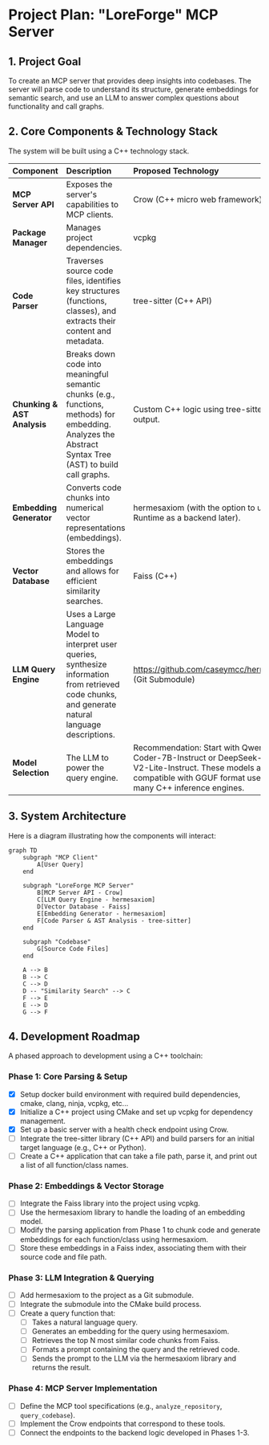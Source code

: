 # Project Plan: "LoreForge" MCP Server

## 1. Project Goal

To create an MCP server that provides deep insights into codebases. The server will parse code to understand its structure, generate embeddings for semantic search, and use an LLM to answer complex questions about functionality and call graphs.

## 2. Core Components & Technology Stack

The system will be built using a C++ technology stack.

| Component | Description | Proposed Technology |
| :--- | :--- | :--- |
| **MCP Server API** | Exposes the server's capabilities to MCP clients. | Crow (C++ micro web framework) |
| **Package Manager** | Manages project dependencies. | vcpkg |
| **Code Parser** | Traverses source code files, identifies key structures (functions, classes), and extracts their content and metadata. | tree-sitter (C++ API) |
| **Chunking & AST Analysis** | Breaks down code into meaningful semantic chunks (e.g., functions, methods) for embedding. Analyzes the Abstract Syntax Tree (AST) to build call graphs. | Custom C++ logic using tree-sitter's output. |
| **Embedding Generator** | Converts code chunks into numerical vector representations (embeddings). | hermesaxiom (with the option to use ONNX Runtime as a backend later). |
| **Vector Database**| Stores the embeddings and allows for efficient similarity searches. | Faiss (C++) |
| **LLM Query Engine**| Uses a Large Language Model to interpret user queries, synthesize information from retrieved code chunks, and generate natural language descriptions. | https://github.com/caseymcc/hermesaxiom (Git Submodule) |
| **Model Selection** | The LLM to power the query engine. | Recommendation: Start with Qwen2.5-Coder-7B-Instruct or DeepSeek-Coder-V2-Lite-Instruct. These models are compatible with GGUF format used by many C++ inference engines. |

## 3. System Architecture

Here is a diagram illustrating how the components will interact:

```mermaid
graph TD
    subgraph "MCP Client"
        A[User Query]
    end

    subgraph "LoreForge MCP Server"
        B[MCP Server API - Crow]
        C[LLM Query Engine - hermesaxiom]
        D[Vector Database - Faiss]
        E[Embedding Generator - hermesaxiom]
        F[Code Parser & AST Analysis - tree-sitter]
    end

    subgraph "Codebase"
        G[Source Code Files]
    end

    A --> B
    B --> C
    C --> D
    D -- "Similarity Search" --> C
    F --> E
    E --> D
    G --> F
```

## 4. Development Roadmap

A phased approach to development using a C++ toolchain:

### Phase 1: Core Parsing & Setup
- [x] Setup docker build environment with required build dependencies, cmake, clang, ninja, vcpkg, etc...
- [x] Initialize a C++ project using CMake and set up vcpkg for dependency management.
- [x] Set up a basic server with a health check endpoint using Crow.
- [ ] Integrate the tree-sitter library (C++ API) and build parsers for an initial target language (e.g., C++ or Python).
- [ ] Create a C++ application that can take a file path, parse it, and print out a list of all function/class names.

### Phase 2: Embeddings & Vector Storage
- [ ] Integrate the Faiss library into the project using vcpkg.
- [ ] Use the hermesaxiom library to handle the loading of an embedding model.
- [ ] Modify the parsing application from Phase 1 to chunk code and generate embeddings for each function/class using hermesaxiom.
- [ ] Store these embeddings in a Faiss index, associating them with their source code and file path.

### Phase 3: LLM Integration & Querying
- [ ] Add hermesaxiom to the project as a Git submodule.
- [ ] Integrate the submodule into the CMake build process.
- [ ] Create a query function that:
    - [ ] Takes a natural language query.
    - [ ] Generates an embedding for the query using hermesaxiom.
    - [ ] Retrieves the top N most similar code chunks from Faiss.
    - [ ] Formats a prompt containing the query and the retrieved code.
    - [ ] Sends the prompt to the LLM via the hermesaxiom library and returns the result.

### Phase 4: MCP Server Implementation
- [ ] Define the MCP tool specifications (e.g., `analyze_repository`, `query_codebase`).
- [ ] Implement the Crow endpoints that correspond to these tools.
- [ ] Connect the endpoints to the backend logic developed in Phases 1-3.